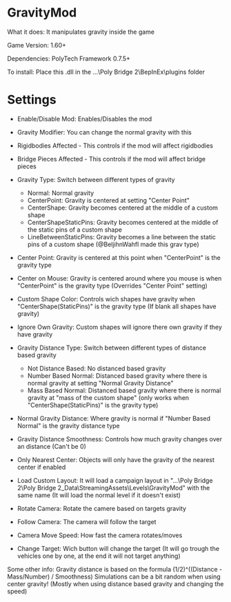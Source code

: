 # GravityMod
What it does: It manipulates gravity inside the game

Game Version: 1.60+

Dependencies: PolyTech Framework 0.7.5+

To install: Place this .dll in the ...\Poly Bridge 2\BepInEx\plugins folder


# Settings
- Enable/Disable Mod: Enables/Disables the mod

- Gravity Modifier: You can change the normal gravity with this

- Rigidbodies Affected - This controls if the mod will affect rigidbodies
- Bridge Pieces Affected - This controls if the mod will affect bridge pieces

- Gravity Type: Switch between different types of gravity
  - Normal: Normal gravity
  - CenterPoint: Gravity is centered at setting "Center Point"
  - CenterShape: Gravity becomes centered at the middle of a custom shape
  - CenterShapeStaticPins: Gravity becomes centered at the middle of the static pins of a custom shape
  - LineBetweenStaticPins: Gravity becomes a line between the static pins of a custom shape (@BeljihnWahfl made this grav type)

- Center Point: Gravity is centered at this point when "CenterPoint" is the gravity type

- Center on Mouse: Gravity is  centered around where you mouse is when "CenterPoint" is the gravity type (Overrides "Center Point" setting)

- Custom Shape Color: Controls wich shapes have gravity when "CenterShape(StaticPins)" is the gravity type (If blank all shapes have gravity)

- Ignore Own Gravity: Custom shapes will ignore there own gravity if they have gravity

- Gravity Distance Type: Switch between different types of distance based gravity
  - Not Distance Based: No distanced based gravity
  - Number Based Normal: Distanced based gravity where there is normal gravity at setting "Normal Gravity Distance"
  - Mass Based Normal: Distanced based gravity where there is normal gravity at "mass of the custom shape" (only works when "CenterShape(StaticPins)" is the gravity type)

- Normal Gravity Distance: Where gravity is normal if "Number Based Normal" is the gravity distance type

- Gravity Distance Smoothness: Controls how much gravity changes over an distance (Can't be 0)

- Only Nearest Center: Objects will only have the gravity of the nearest center if enabled

- Load Custom Layout: It will load a campaign layout in "...\Poly Bridge 2\Poly Bridge 2_Data\StreamingAssets\Levels\GravityMod" with the same name (It will load the normal level if it doesn't exist)

- Rotate Camera: Rotate the camere based on targets gravity

- Follow Camera: The camera will follow the target

- Camera Move Speed: How fast the camera rotates/moves

- Change Target: Wich button will change the target (It will go trough the vehicles one by one, at the end it will not target anything)




Some other info:
Gravity distance is based on the formula (1/2)^((Distance - Mass/Number) / Smoothness)
Simulations can be a bit random when using center gravity! (Mostly when using distance based gravity and changing the speed)
